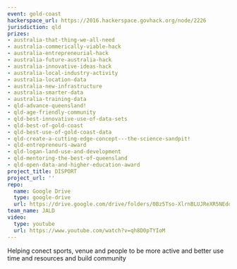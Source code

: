 ```yaml
---
event: gold-coast
hackerspace_url: https://2016.hackerspace.govhack.org/node/2226
jurisdiction: qld
prizes:
- australia-that-thing-we-all-need
- australia-commerically-viable-hack
- australia-entrepreneurial-hack
- australia-future-australia-hack
- australia-innovative-ideas-hack
- australia-local-industry-activity
- australia-location-data
- australia-new-infrastructure
- australia-smarter-data
- australia-training-data
- qld-advance-queensland!
- qld-age-friendly-community
- qld-best-innovative-use-of-data-sets
- qld-best-of-gold-coast
- qld-best-use-of-gold-coast-data
- qld-create-a-cutting-edge-concept---the-science-sandpit!
- qld-entrepreneurs-award
- qld-logan-land-use-and-development
- qld-mentoring-the-best-of-queensland
- qld-open-data-and-higher-education-award
project_title: DISPORT
project_url: ''
repo:
  name: Google Drive
  type: google-drive
  url: https://drive.google.com/drive/folders/0Bz5Tso-XlrnBLUJReXR5NEdoVmc
team_name: JALD
video:
  type: youtube
  url: https://www.youtube.com/watch?v=qh8D0pTYIoM
---
```


Helping conect sports, venue and people to be more active and better use time and resources and build community